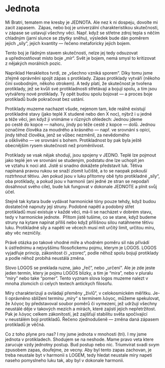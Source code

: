 # Jednota

Mi Bratri, tematem me kresby je JEDNOTA. Ale nez k ni dospeju, dovolte mi zacit zapasem.  Zápas, nebo boj je univerzální charakteristikou skutečnosti, v zápase se ustavují všechny věci. Např. když se střetne zdroj tepla s něčím chladným (jarní slunce se zbytky sněhu), výsledek bude dán poměrem jejich „síly“, jejich kvantity — řečeno metaforicky jejich bojem.

Tento boj je řádným stavem skutečnosti, nelze jej tedy odsuzovat a upřednostňovat místo boje „mír“. Svět je bojem, nemá smysl to kritizovat z nějakých morálních pozic.

Napriklad Herakleitos tvrdi, ze „všechno vzniká sporem“.  Díky tomu jsme zřejmě oprávněni spojit zápas s protiklady. Zápas protiklady vytváří (někoho činí svobodným, někoho otrokem). A tedy platí, že skutečnost je tvořena protiklady, jež se kvůli své protikladnosti střetávají a bojují spolu, a tím jsou vytvářeny nové protiklady. Ty opět budou spolu bojovat — a proces boje protikladů bude pokračovat bez ustání.

Protiklady muzeme nachazet všude, nejenom tam, kde reálně existují protikladné stavy (jako teplé X studené nebo den X noc), nýbrž i u jedné a téže věci, jen když ji vnímáme v různých ohledech: Jednou jdeme po cestě do kopce — nahoru, jindy po téže cestě z kopce — dolů. Jednou označíme člověka za moudrého a krásného — např. ve srovnání s opicí, jindy téhož člověka, jenž se vůbec nezměnil, za nevědomého a ošklivého — ve srovnání s bohem. Protikladnost by pak byla ještě obecnějším rysem skutečnosti než proměnlivost.

Protiklady se vsak nějak shodují, jsou spojeny v JEDNO. Teplé lze pojmout jako teplé jen ve srovnání se studeným, podstatu dne lze uchopit jen ve vztahu k noci atd. 
Jistě si snadno dokážete představit luk. Tětiva napínaná pravou rukou se snaží zlomit lučiště, a to se naopak pokouší roztrhnout tětivu. Jen pokud jsou v luku přítomny obě tyto protikladné „síly“, oba protiklady, a pokud jsou v harmonii (ani jedné ze stran se nepodaří dosáhnout svého cíle), bude luk fungovat v dokonale JEDNOTE a plnit svůj účel.

Stejně tak kytara bude vydávat harmonické tóny pouze tehdy, když budou dostatečně napnuty její struny. Podobné napětí a podobný střet protikladů musí existuje v každé věci, má-li se nacházet v dobrém stavu, tedy v harmonicke jednote.  Přitom jistě tušíme, co se stane, když budeme struny na kytare napínat příliš nebo když přílišnou silou natáhneme tětivu luku. Protikladné síly a napětí ve věcech musí mít určitý limit, určitou míru, aby věc nezničily.

Právě otázka po takové vhodné míře a vhodném poměru sil nás přivádí k ústřednímu a nejvyššímu filosofickemu pojmu, kterym je LOGOS. LOGOS vyjadřuje princip, zákonitost či „vzorec“, podle něhož spolu bojují protiklady a podle něhož probíhá neustálá změna.

Slovo LOGOS se preklada ruzne, jako „řeč“, nebo „určení“. Ale je zde jeste jeden termin, ktery je pojmu LOGOS blizky, a tim je “mira”, nebo v pluralu “miry” nebo take “pomer”. Tento vyznam slova logos muzeme nalezt v mnoha zlomcich ci celych textech antickych filosofu.

Míry charakterizují a ovládají přeměny „živlů“,  v celokosmickém měřítku. Je-li oprávněno sblížení termínu „míry“ s termínem λόγος, můžeme spekulovat, že λόγος by představoval soubor poměrů či vymezení, jež udržují všechny neustálé děje v takových mezích a mírách, které zajistí jejich nepřetržitost. Pak je λόγος celkem zákonitostí, jež zajišťují stabilitu světa spočívající v neustálém boji protikladů. Řečeno zjednodušeně — změna daná zápasem protikladů je věčná.

Co z toho plyne pro nas? I my jsme jednota v mnohosti (tri). I my jsme jednota v protikladech. Shodujem se na neshode. Mame pravo veta ktere zarucuje vzdy jednotny postup. Bud postup nebo nic. Triumvirat svadi svym zpusobem zapas, doufejme, ze vecny. Aby byl tento zapas zachovan, je treba neustale byt v harmonii s LOGEM, tedy hledat neustale miry napeti naseho pomyslneho luku tak, aby byl v dokonale harmonii.
